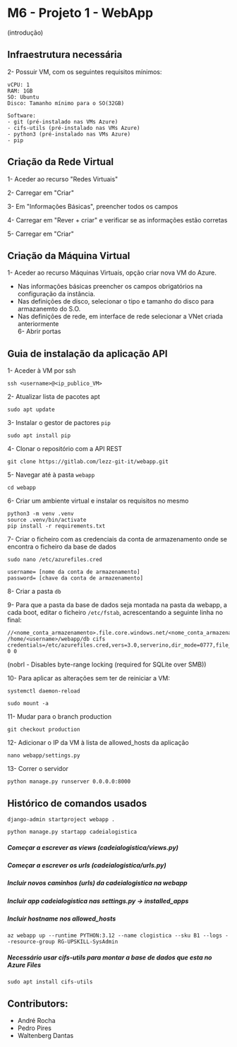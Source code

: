 # M6 - Projeto 1 - WebApp

(introdução)

## Infraestrutura necessária

2- Possuir VM, com os seguintes requisitos mínimos:

    vCPU: 1
    RAM: 1GB
    SO: Ubuntu
    Disco: Tamanho mínimo para o SO(32GB)

    Software: 
    - git (pré-instalado nas VMs Azure)
    - cifs-utils (pré-instalado nas VMs Azure)
    - python3 (pré-instalado nas VMs Azure)
    - pip

## Criação da Rede Virtual
1- Aceder ao recurso "Redes Virtuais"

2- Carregar em "Criar"

3- Em "Informações Básicas", preencher todos os campos

4- Carregar em "Rever + criar" e verificar se as informações estão corretas

5- Carregar em "Criar"

## Criação da Máquina Virtual

1- Aceder ao recurso Máquinas Virtuais, opção criar nova VM do Azure.

 - Nas informações básicas preencher os campos obrigatórios na configuração da instância.
 - Nas definições de disco, selecionar o tipo e tamanho do disco para armazanemto do S.O.
 - Nas definições de rede, em interface de rede selecionar a VNet criada anteriormente  
6- Abrir portas

## Guia de instalação da aplicação API

1- Aceder à VM por ssh
```
ssh <username>@<ip_publico_VM>
```

2- Atualizar lista de pacotes apt
``` 
sudo apt update
```

3- Instalar o gestor de pactores ``pip``
``` 
sudo apt install pip
```

4- Clonar o repositório com a API REST
``` 
git clone https://gitlab.com/lezz-git-it/webapp.git
```

5- Navegar até à pasta ``webapp``
```
cd webapp
```

6- Criar um ambiente virtual e instalar os requisitos no mesmo

```
python3 -m venv .venv
source .venv/bin/activate
pip install -r requirements.txt
```

7- Criar o ficheiro com as credenciais da conta de armazenamento onde se encontra o ficheiro da base de dados
```
sudo nano /etc/azurefiles.cred
```
```
username= [nome da conta de armazenamento]
password= [chave da conta de armazenamento]
```
8- Criar a pasta ``db``

9- Para que a pasta da base de dados seja montada na pasta da webapp, a cada boot, editar o ficheiro ``/etc/fstab``, acrescentando a seguinte linha no final:
```
//<nome_conta_armazenamento>.file.core.windows.net/<nome_conta_armazenamento>/db /home/<username>/webapp/db cifs credentials=/etc/azurefiles.cred,vers=3.0,serverino,dir_mode=0777,file_mode=0777,nobrl 0 0
```
(nobrl - Disables byte-range locking (required for SQLite over SMB))

10- Para aplicar as alterações sem ter de reiniciar a VM:
```
systemctl daemon-reload
```
```
sudo mount -a
```

11- Mudar para o branch production
```
git checkout production
```

12- Adicionar o IP da VM à lista de allowed_hosts da aplicação
```
nano webapp/settings.py
```


13- Correr o servidor
```
python manage.py runserver 0.0.0.0:8000
```


## Histórico de comandos usados
```
django-admin startproject webapp .
```

```
python manage.py startapp cadeialogistica
```

##### Começar a escrever as views (cadeialogistica/views.py)

##### Começar a escrever os urls (cadeialogistica/urls.py)

##### Incluir novos caminhos (urls) da cadeialogistica na webapp

##### Incluir app cadeialogistica nas settings.py -> installed_apps

##### Incluir hostname nos allowed_hosts

```
az webapp up --runtime PYTHON:3.12 --name clogistica --sku B1 --logs --resource-group RG-UPSKILL-SysAdmin
```

##### Necessário usar cifs-utils para montar a base de dados que esta no Azure Files

```
sudo apt install cifs-utils
```






## Contributors:
- André Rocha
- Pedro Pires
- Waltenberg Dantas